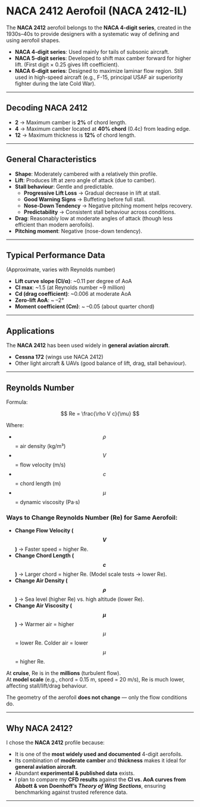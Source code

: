# NACA 2412 Aerofoil (NACA 2412-IL)

The **NACA 2412** aerofoil belongs to the **NACA 4-digit series**, created in the 1930s–40s to provide designers with a systematic way of defining and using aerofoil shapes.  

- **NACA 4-digit series**: Used mainly for tails of subsonic aircraft.  
- **NACA 5-digit series**: Developed to shift max camber forward for higher lift. (First digit × 0.25 gives lift coefficient).  
- **NACA 6-digit series**: Designed to maximize laminar flow region. Still used in high-speed aircraft (e.g., F-15, principal USAF air superiority fighter during the late Cold War).  

---

## Decoding NACA 2412

- **2** → Maximum camber is **2%** of chord length.  
- **4** → Maximum camber located at **40% chord** (0.4c) from leading edge.  
- **12** → Maximum thickness is **12%** of chord length.  

---

## General Characteristics

- **Shape**: Moderately cambered with a relatively thin profile.  
- **Lift**: Produces lift at zero angle of attack (due to camber).  
- **Stall behaviour**: Gentle and predictable.  
  - **Progressive Lift Loss** → Gradual decrease in lift at stall.  
  - **Good Warning Signs** → Buffeting before full stall.  
  - **Nose-Down Tendency** → Negative pitching moment helps recovery.  
  - **Predictability** → Consistent stall behaviour across conditions.  
- **Drag**: Reasonably low at moderate angles of attack (though less efficient than modern aerofoils).  
- **Pitching moment**: Negative (nose-down tendency).  

---

## Typical Performance Data  
(Approximate, varies with Reynolds number)

- **Lift curve slope (Cl/α)**: ~0.11 per degree of AoA  
- **Cl max**: ~1.5 (at Reynolds number ~9 million)  
- **Cd (drag coefficient)**: ~0.006 at moderate AoA  
- **Zero-lift AoA**: ~ –2°  
- **Moment coefficient (Cm)**: ~ –0.05 (about quarter chord)  

---

## Applications

The **NACA 2412** has been used widely in **general aviation aircraft**.  

- **Cessna 172** (wings use NACA 2412)  
- Other light aircraft & UAVs (good balance of lift, drag, stall behaviour).  

---

## Reynolds Number

Formula:  

$$
Re = \frac{\rho V c}{\mu}
$$

Where:  
- $$\rho$$ = air density (kg/m³)  
- $$V$$ = flow velocity (m/s)  
- $$c$$ = chord length (m)  
- $$\mu$$ = dynamic viscosity (Pa·s)  

### Ways to Change Reynolds Number (Re) for Same Aerofoil:
- **Change Flow Velocity ($$V$$)** → Faster speed = higher Re.  
- **Change Chord Length ($$c$$)** → Larger chord = higher Re. (Model scale tests → lower Re).  
- **Change Air Density ($$\rho$$)** → Sea level (higher Re) vs. high altitude (lower Re).  
- **Change Air Viscosity ($$\mu$$)** → Warmer air = higher $$\mu$$ = lower Re. Colder air = lower $$\mu$$ = higher Re.  

At **cruise**, Re is in the **millions** (turbulent flow).  
At **model scale** (e.g., chord = 0.15 m, speed = 20 m/s), Re is much lower, affecting stall/lift/drag behaviour.  

The geometry of the aerofoil **does not change** — only the flow conditions do.  

---

## Why NACA 2412?

I chose the **NACA 2412** profile because:  
- It is one of the **most widely used and documented** 4-digit aerofoils.  
- Its combination of **moderate camber** and **thickness** makes it ideal for **general aviation aircraft**.  
- Abundant **experimental & published data** exists.  
- I plan to compare my **CFD results** against the **Cl vs. AoA curves from Abbott & von Doenhoff’s _Theory of Wing Sections_**, ensuring benchmarking against trusted reference data.  


---


